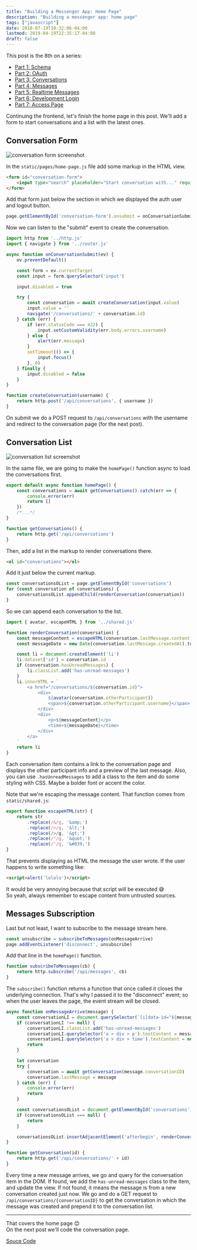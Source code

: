 ```yaml
---
title: "Building a Messenger App: Home Page"
description: "Building a messenger app: home page"
tags: ["javascript"]
date: 2018-07-19T10:32:06-04:00
lastmod: 2019-04-19T22:35:17-04:00
draft: false
---
```


This post is the 8th on a series:

- [Part 1: Schema](/posts/go-messenger-schema/)
- [Part 2: OAuth](/posts/go-messenger-oauth/)
- [Part 3: Conversations](/posts/go-messenger-conversations/)
- [Part 4: Messages](/posts/go-messenger-messages/)
- [Part 5: Realtime Messages](/posts/go-messenger-realtime-messages/)
- [Part 6: Development Login](/posts/go-messenger-dev-login/)
- [Part 7: Access Page](/posts/go-messenger-access-page/)

Continuing the frontend, let's finish the home page in this post. We'll add a form to start conversations and a list with the latest ones.

## Conversation Form

![conversation form screenshot](/img/go-messenger-home-page/conversation-form.png)

In the `static/pages/home-page.js` file add some markup in the HTML view.

```html
<form id="conversation-form">
    <input type="search" placeholder="Start conversation with..." required>
</form>
```

Add that form just below the section in which we displayed the auth user and logout button.

```js
page.getElementById('conversation-form').onsubmit = onConversationSubmit
```

Now we can listen to the "submit" event to create the conversation.

```js
import http from '../http.js'
import { navigate } from '../router.js'

async function onConversationSubmit(ev) {
    ev.preventDefault()

    const form = ev.currentTarget
    const input = form.querySelector('input')

    input.disabled = true

    try {
        const conversation = await createConversation(input.value)
        input.value = ''
        navigate('/conversations/' + conversation.id)
    } catch (err) {
        if (err.statusCode === 422) {
            input.setCustomValidity(err.body.errors.username)
        } else {
            alert(err.message)
        }
        setTimeout(() => {
            input.focus()
        }, 0)
    } finally {
        input.disabled = false
    }
}

function createConversation(username) {
    return http.post('/api/conversations', { username })
}
```

On submit we do a POST request to `/api/conversations` with the username and redirect to the conversation page (for the next post).

## Conversation List

![conversation list screenshot](/img/go-messenger-home-page/conversation-list.png)

In the same file, we are going to make the `homePage()` function async to load the conversations first.

```js
export default async function homePage() {
    const conversations = await getConversations().catch(err => {
        console.error(err)
        return []
    })
    /*...*/
}

function getConversations() {
    return http.get('/api/conversations')
}
```

Then, add a list in the markup to render conversations there.

```html
<ol id="conversations"></ol>
```

Add it just below the current markup.

```js
const conversationsOList = page.getElementById('conversations')
for (const conversation of conversations) {
    conversationsOList.appendChild(renderConversation(conversation))
}
```

So we can append each conversation to the list.

```js
import { avatar, escapeHTML } from '../shared.js'

function renderConversation(conversation) {
    const messageContent = escapeHTML(conversation.lastMessage.content)
    const messageDate = new Date(conversation.lastMessage.createdAt).toLocaleString()

    const li = document.createElement('li')
    li.dataset['id'] = conversation.id
    if (conversation.hasUnreadMessages) {
        li.classList.add('has-unread-messages')
    }
    li.innerHTML = `
        <a href="/conversations/${conversation.id}">
            <div>
                ${avatar(conversation.otherParticipant)}
                <span>${conversation.otherParticipant.username}</span>
            </div>
            <div>
                <p>${messageContent}</p>
                <time>${messageDate}</time>
            </div>
        </a>
    `
    return li
}
```

Each conversation item contains a link to the conversation page and displays the other participant info and a preview of the last message. Also, you can use `.hasUnreadMessages` to add a class to the item and do some styling with CSS. Maybe a bolder font or accent the color.

Note that we're escaping the message content. That function comes from `static/shared.js`:

```js
export function escapeHTML(str) {
    return str
        .replace(/&/g, '&amp;')
        .replace(/</g, '&lt;')
        .replace(/>/g, '&gt;')
        .replace(/"/g, '&quot;')
        .replace(/'/g, '&#039;')
}
```

That prevents displaying as HTML the message the user wrote. If the user happens to write something like:

```html
<script>alert('lololo')</script>
```

It would be very annoying because that script will be executed 😅
<br>
So yeah, always remember to escape content from untrusted sources.

## Messages Subscription

Last but not least, I want to subscribe to the message stream here.

```js
const unsubscribe = subscribeToMessages(onMessageArrive)
page.addEventListener('disconnect', unsubscribe)
```

Add that line in the `homePage()` function.

```js
function subscribeToMessages(cb) {
    return http.subscribe('/api/messages', cb)
}
```

The `subscribe()` function returns a function that once called it closes the underlying connection. That's why I passed it to the "disconnect" event; so when the user leaves the page, the event stream will be closed.

```js
async function onMessageArrive(message) {
    const conversationLI = document.querySelector(`li[data-id="${message.conversationID}"]`)
    if (conversationLI !== null) {
        conversationLI.classList.add('has-unread-messages')
        conversationLI.querySelector('a > div > p').textContent = message.content
        conversationLI.querySelector('a > div > time').textContent = new Date(message.createdAt).toLocaleString()
        return
    }

    let conversation
    try {
        conversation = await getConversation(message.conversationID)
        conversation.lastMessage = message
    } catch (err) {
        console.error(err)
        return
    }

    const conversationsOList = document.getElementById('conversations')
    if (conversationsOList === null) {
        return
    }

    conversationsOList.insertAdjacentElement('afterbegin', renderConversation(conversation))
}

function getConversation(id) {
    return http.get('/api/conversations/' + id)
}
```

Every time a new message arrives, we go and query for the conversation item in the DOM. If found, we add the `has-unread-messages` class to the item, and update the view. If not found, it means the message is from a new conversation created just now. We go and do a GET request to `/api/conversations/{conversationID}` to get the conversation in which the message was created and prepend it to the conversation list.

---

That covers the home page 😊
<br>
On the next post we'll code the conversation page.

[Souce Code](https://github.com/nicolasparada/go-messenger-demo)
